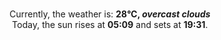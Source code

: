 <p  align="center"><br/>Currently, the weather is: <b> 28°C, <i>overcast clouds</i></b></br>Today, the sun rises at <b>05:09</b> and sets at <b>19:31</b>.</p>